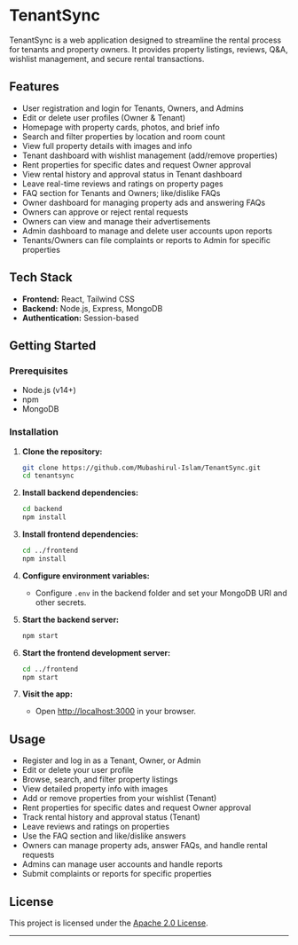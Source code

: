 # TenantSync

TenantSync is a web application designed to streamline the rental process for tenants and property owners. It provides property listings, reviews, Q&A, wishlist management, and secure rental transactions.

## Features

- User registration and login for Tenants, Owners, and Admins
- Edit or delete user profiles (Owner & Tenant)
- Homepage with property cards, photos, and brief info
- Search and filter properties by location and room count
- View full property details with images and info
- Tenant dashboard with wishlist management (add/remove properties)
- Rent properties for specific dates and request Owner approval
- View rental history and approval status in Tenant dashboard
- Leave real-time reviews and ratings on property pages
- FAQ section for Tenants and Owners; like/dislike FAQs
- Owner dashboard for managing property ads and answering FAQs
- Owners can approve or reject rental requests
- Owners can view and manage their advertisements
- Admin dashboard to manage and delete user accounts upon reports
- Tenants/Owners can file complaints or reports to Admin for specific properties

## Tech Stack

- **Frontend:** React, Tailwind CSS
- **Backend:** Node.js, Express, MongoDB
- **Authentication:** Session-based

## Getting Started

### Prerequisites

- Node.js (v14+)
- npm
- MongoDB

### Installation

1. **Clone the repository:**

   ```bash
   git clone https://github.com/Mubashirul-Islam/TenantSync.git
   cd tenantsync
   ```

2. **Install backend dependencies:**

   ```bash
   cd backend
   npm install
   ```

3. **Install frontend dependencies:**

   ```bash
   cd ../frontend
   npm install
   ```

4. **Configure environment variables:**

   - Configure `.env` in the backend folder and set your MongoDB URI and other secrets.

5. **Start the backend server:**

   ```bash
   npm start
   ```

6. **Start the frontend development server:**

   ```bash
   cd ../frontend
   npm start
   ```

7. **Visit the app:**
   - Open [http://localhost:3000](http://localhost:3000) in your browser.

## Usage

- Register and log in as a Tenant, Owner, or Admin
- Edit or delete your user profile
- Browse, search, and filter property listings
- View detailed property info with images
- Add or remove properties from your wishlist (Tenant)
- Rent properties for specific dates and request Owner approval
- Track rental history and approval status (Tenant)
- Leave reviews and ratings on properties
- Use the FAQ section and like/dislike answers
- Owners can manage property ads, answer FAQs, and handle rental requests
- Admins can manage user accounts and handle reports
- Submit complaints or reports for specific properties

## License

This project is licensed under the [Apache 2.0 License](./LICENSE).

---
